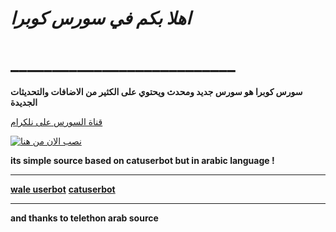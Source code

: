 # *اهلا بكم في سورس  كوبرا*
# ___________________________

**سورس  كوبرا هو سورس جديد ومحدث ويحتوي على الكثير من الاضافات والتحديثات الجديدة**

[قناة السورس على نلكرام](https://t.me/VFF35)



[![نصب الان من هنا](https://www.herokucdn.com/deploy/button.svg)](https://heroku.com/deploy?template=https://github.com/cobarsyr/-COBRA)


**its simple source based on catuserbot but in arabic language !**
__________________________
**[wale userbot](https://t.me/VFF35)**
**[catuserbot](https://t.me/faqek)**
__________________________
**and thanks to telethon arab source**
